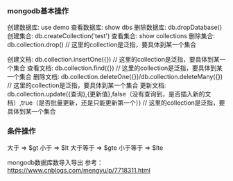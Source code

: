 ### mongodb基本操作

创建数据库: use demo
查看数据库: show dbs
删除数据库: db.dropDatabase()
创建集合: db.createCollection('test')
查看集合: show collections
删除集合: db.collection.drop() // 这里的collection是泛指，要具体到某一个集合

创建文档: db.collection.insertOne({}) // 这里的collection是泛指，要具体到某一个集合
查看文档: db.collection.find({}) // 这里的collection是泛指，要具体到某一个集合
删除文档: db.collection.deleteOne({})/db.collection.deleteMany({}) // 这里的collection是泛指，要具体到某一个集合
更新文档: db.collection.update({查询},{更新值},false（没有查询到，是否插入新的文档）,true（是否批量更新，还是只能更新第一个）) // 这里的collection是泛指，要具体到某一个集合


### 条件操作
大于 => $gt
小于 => $lt
大于等于 => $gte
小于等于 => $lte

mongodb数据库数导入导出 参考：https://www.cnblogs.com/mengyu/p/7718311.html